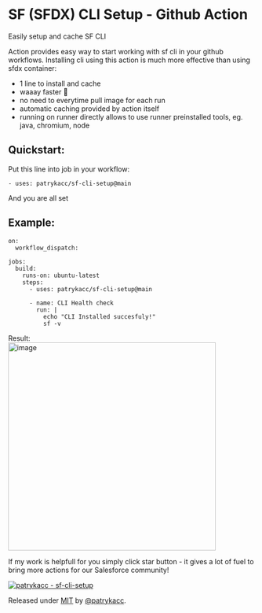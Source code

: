 # SF (SFDX) CLI Setup - Github Action 
Easily setup and cache SF CLI

Action provides easy way to start working with sf cli in your github workflows.
Installing cli using this action is much more effective than using sfdx container:
- 1 line to install and cache
- waaay faster 🚀
- no need to everytime pull image for each run
- automatic caching provided by action itself
- running on runner directly allows to use runner preinstalled tools, eg. java, chromium, node

## Quickstart:

Put this line into job in your workflow:

`- uses: patrykacc/sf-cli-setup@main`

And you are all set


## Example:
```
on:
  workflow_dispatch:

jobs:
  build:
    runs-on: ubuntu-latest
    steps:
      - uses: patrykacc/sf-cli-setup@main

      - name: CLI Health check
        run: |
          echo "CLI Installed succesfuly!"
          sf -v
```
Result:
<br><img width="423" alt="image" src="https://github.com/user-attachments/assets/a33594c6-5583-42e1-8d7b-a320d4824863">

If my work is helpfull for you simply click star button - it gives a lot of fuel to bring more actions for our Salesforce community!

[![patrykacc - sf-cli-setup](https://img.shields.io/static/v1?label=patrykacc&message=sf-cli-setup&color=blue&logo=github)](https://github.com/patrykacc/sf-cli-setup "Go to GitHub repo")

Released under [MIT](/LICENSE) by [@patrykacc](https://github.com/patrykacc).
